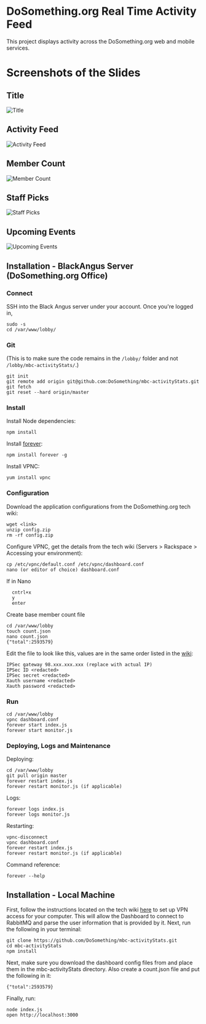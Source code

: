 # DoSomething.org Real Time Activity Feed

This project displays activity across the DoSomething.org web and mobile services.

# Screenshots of the Slides

## Title

![Title](https://raw.github.com/DoSomething/DS-Realtime-Feed/master/screenshots/title.png)

## Activity Feed

![Activity Feed](https://raw.github.com/DoSomething/DS-Realtime-Feed/master/screenshots/activity-feed.png)

## Member Count

![Member Count](https://raw.github.com/DoSomething/DS-Realtime-Feed/master/screenshots/member-count.png)

## Staff Picks

![Staff Picks](https://raw.github.com/DoSomething/DS-Realtime-Feed/master/screenshots/staff-picks.png)

## Upcoming Events

![Upcoming Events](https://raw.github.com/DoSomething/DS-Realtime-Feed/master/screenshots/upcoming-events.png)

## Installation - BlackAngus Server (DoSomething.org Office)

### Connect

SSH into the Black Angus server under your account. Once you're logged in,

```
sudo -s
cd /var/www/lobby/
```

### Git

(This is to make sure the code remains in the `/lobby/` folder and not `/lobby/mbc-activityStats/`.)

```
git init
git remote add origin git@github.com:DoSomething/mbc-activityStats.git
git fetch
git reset --hard origin/master
```

### Install

Install Node dependencies:

```
npm install
```

Install [forever](https://github.com/nodejitsu/forever):

```
npm install forever -g
```

Install VPNC:

```
yum install vpnc
```

### Configuration

Download the application configurations from the DoSomething.org tech wiki:

```
wget <link>
unzip config.zip
rm -rf config.zip
```

Configure VPNC, get the details from the tech wiki (Servers > Rackspace > Accessing your environment):

```
cp /etc/vpnc/default.conf /etc/vpnc/dashboard.conf
nano (or editor of choice) dashboard.conf
```
If in Nano
```
  cntrl+x
  y
  enter
```

Create base member count file
```
cd /var/www/lobby
touch count.json
nano count.json
{"total":2593579}
```

Edit the file to look like this, values are in the same order listed in the [wiki](https://sites.google.com/a/dosomething.org/tech/server/rackspaceprivatecloud-openstack/original-welcome-message?pli=1):

```
IPSec gateway 98.xxx.xxx.xxx (replace with actual IP)
IPSec ID <redacted>
IPSec secret <redacted>
Xauth username <redacted>
Xauth password <redacted>
```

### Run

```
cd /var/www/lobby
vpnc dashboard.conf
forever start index.js
forever start monitor.js
```

### Deploying, Logs and Maintenance

Deploying:

```
cd /var/www/lobby
git pull origin master
forever restart index.js
forever restart monitor.js (if applicable)
```

Logs:

```
forever logs index.js
forever logs monitor.js
```

Restarting:
```
vpnc-disconnect
vpnc dashboard.conf
forever restart index.js
forever restart monitor.js (if applicable)
```

Command reference:

```
forever --help
```

## Installation - Local Machine

First, follow the instructions located on the tech wiki [here](https://sites.google.com/a/dosomething.org/tech/server/rackspaceprivatecloud-openstack/original-welcome-message?pli=1) to set up VPN access for your computer. This will allow the Dashboard to connect to RabbitMQ and parse the user information that is provided by it.
Next, run the following in your terminal:

```
git clone https://github.com/DoSomething/mbc-activityStats.git
cd mbc-activityStats
npm install
```

Next, make sure you download the dashboard config files from <link> and place them in the mbc-activityStats directory. Also create a count.json file and put the following in it:
```
{"total":2593579}
```

Finally, run:

```
node index.js
open http://localhost:3000
```
